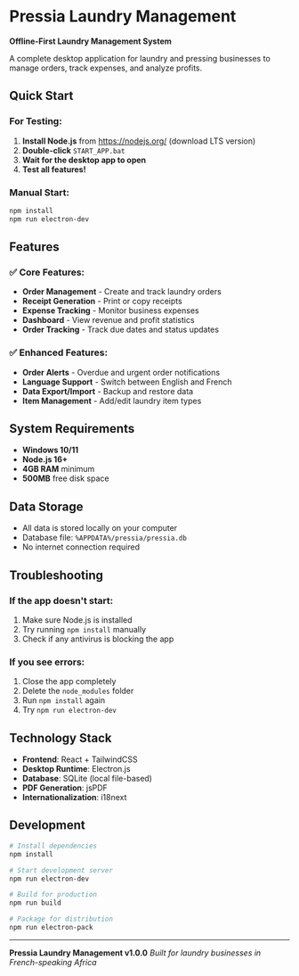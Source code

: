 # Pressia Laundry Management

**Offline-First Laundry Management System**

A complete desktop application for laundry and pressing businesses to manage orders, track expenses, and analyze profits.

## Quick Start

### For Testing:
1. **Install Node.js** from https://nodejs.org/ (download LTS version)
2. **Double-click** `START_APP.bat`
3. **Wait for the desktop app to open**
4. **Test all features!**

### Manual Start:
```bash
npm install
npm run electron-dev
```

## Features

### ✅ Core Features:
- **Order Management** - Create and track laundry orders
- **Receipt Generation** - Print or copy receipts
- **Expense Tracking** - Monitor business expenses
- **Dashboard** - View revenue and profit statistics
- **Order Tracking** - Track due dates and status updates

### ✅ Enhanced Features:
- **Order Alerts** - Overdue and urgent order notifications
- **Language Support** - Switch between English and French
- **Data Export/Import** - Backup and restore data
- **Item Management** - Add/edit laundry item types

## System Requirements

- **Windows 10/11**
- **Node.js 16+**
- **4GB RAM** minimum
- **500MB** free disk space

## Data Storage

- All data is stored locally on your computer
- Database file: `%APPDATA%/pressia/pressia.db`
- No internet connection required

## Troubleshooting

### If the app doesn't start:
1. Make sure Node.js is installed
2. Try running `npm install` manually
3. Check if any antivirus is blocking the app

### If you see errors:
1. Close the app completely
2. Delete the `node_modules` folder
3. Run `npm install` again
4. Try `npm run electron-dev`

## Technology Stack

- **Frontend**: React + TailwindCSS
- **Desktop Runtime**: Electron.js
- **Database**: SQLite (local file-based)
- **PDF Generation**: jsPDF
- **Internationalization**: i18next

## Development

```bash
# Install dependencies
npm install

# Start development server
npm run electron-dev

# Build for production
npm run build

# Package for distribution
npm run electron-pack
```

---

**Pressia Laundry Management v1.0.0**
*Built for laundry businesses in French-speaking Africa* 